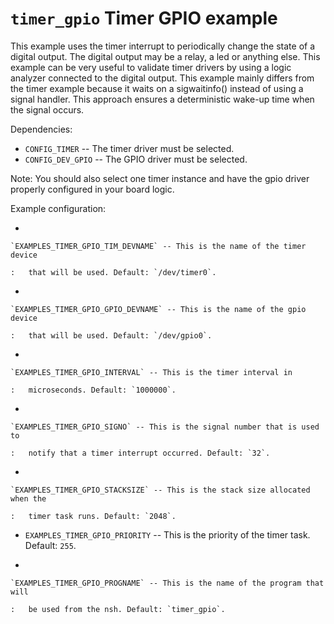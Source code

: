 `timer_gpio` Timer GPIO example
===============================

This example uses the timer interrupt to periodically change the state
of a digital output. The digital output may be a relay, a led or
anything else. This example can be very useful to validate timer drivers
by using a logic analyzer connected to the digital output. This example
mainly differs from the timer example because it waits on a
sigwaitinfo() instead of using a signal handler. This approach ensures a
deterministic wake-up time when the signal occurs.

Dependencies:

-   `CONFIG_TIMER` -- The timer driver must be selected.
-   `CONFIG_DEV_GPIO` -- The GPIO driver must be selected.

Note: You should also select one timer instance and have the gpio driver
properly configured in your board logic.

Example configuration:

-   

    `EXAMPLES_TIMER_GPIO_TIM_DEVNAME` -- This is the name of the timer device

    :   that will be used. Default: `/dev/timer0`.

-   

    `EXAMPLES_TIMER_GPIO_GPIO_DEVNAME` -- This is the name of the gpio device

    :   that will be used. Default: `/dev/gpio0`.

-   

    `EXAMPLES_TIMER_GPIO_INTERVAL` -- This is the timer interval in

    :   microseconds. Default: `1000000`.

-   

    `EXAMPLES_TIMER_GPIO_SIGNO` -- This is the signal number that is used to

    :   notify that a timer interrupt occurred. Default: `32`.

-   

    `EXAMPLES_TIMER_GPIO_STACKSIZE` -- This is the stack size allocated when the

    :   timer task runs. Default: `2048`.

-   `EXAMPLES_TIMER_GPIO_PRIORITY` -- This is the priority of the timer
    task. Default: `255`.

-   

    `EXAMPLES_TIMER_GPIO_PROGNAME` -- This is the name of the program that will

    :   be used from the nsh. Default: `timer_gpio`.
